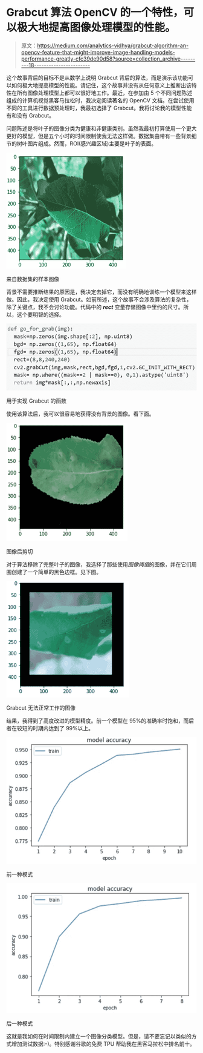 # Grabcut 算法 OpenCV 的一个特性，可以极大地提高图像处理模型的性能。

> 原文：<https://medium.com/analytics-vidhya/grabcut-algorithm-an-opencv-feature-that-might-improve-image-handling-models-performance-greatly-cfc39de90d58?source=collection_archive---------18----------------------->

这个故事背后的目标不是从数学上说明 Grabcut 背后的算法，而是演示该功能可以如何极大地提高模型的性能。请记住，这个故事并没有从任何意义上推断出该特性在所有图像处理模型上都可以很好地工作。最近，在参加由 5 个不同问题陈述组成的计算机视觉黑客马拉松时，我决定阅读著名的 OpenCV 文档。在尝试使用不同的工具进行数据预处理时，我最初选择了 Grabcut。我将讨论我的模型性能有和没有 Grabcut。

问题陈述是将叶子的图像分类为健康和非健康类别。虽然我最初打算使用一个更大更好的模型，但是五个小时的时间限制使我无法这样做。数据集由带有一些背景细节的树叶图片组成。然而，ROI(感兴趣区域)主要是叶子的表面。

![](img/ae6af48d8b94f211d1a4966b25e3e099.png)

来自数据集的样本图像

背景不需要推断结果的原因是，我决定去掉它，而没有明确地训练一个模型来这样做。因此，我决定使用 Grabcut。如前所述，这个故事不会涉及算法的复杂性，除了关键点，我不会讨论功能。代码中的 ***rect*** 变量存储图像中里约的尺寸。所以，这个要明智的选择。

![](img/8659b55529a89dc5f66e3bc2af9f4502.png)

用于实现 Grabcut 的函数

使用该算法后，我可以很容易地获得没有背景的图像。看下面。

![](img/8cf52b4bb9d28e136fa8f0c28c93a159.png)

图像后剪切

对于算法移除了完整叶子的图像，我选择了那些使用*图像阈值*的图像，并在它们周围创建了一个简单的黑色边框。见下图。

![](img/e7a6a28eb5ad2233fee83d39b0d00583.png)

Grabcut 无法正常工作的图像

结果，我得到了高度改进的模型精度。前一个模型在 95%的准确率时饱和，而后者在较短的时期内达到了 99%以上。

![](img/ec637de7ef2cd68b4e4836789cc74a42.png)

前一种模式

![](img/ded0c72270a4fb2c75ca158626ae8bd5.png)

后一种模式

这就是我如何在时间限制内建立一个图像分类模型。但是，请不要忘记以类似的方式增加测试数据:-)。特别感谢谷歌的免费 TPU 帮助我在黑客马拉松中排名前十。